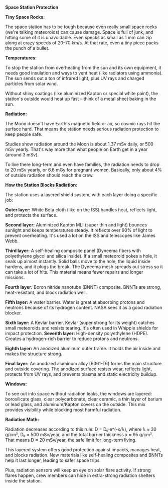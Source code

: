 **Space Station Protection**

**Tiny Space Rocks:**

The space station has to be tough because even really small space rocks (we're talking meteoroids) can cause damage. Space is full of junk, and hitting some of it is unavoidable. Even specks as small as 1 mm can zip along at crazy speeds of 20–70 km/s. At that rate, even a tiny piece packs the punch of a bullet.

**Temperatures:**

To stop the station from overheating from the sun and its own equipment, it needs good insulation and ways to vent heat (like radiators using ammonia). The sun sends out a ton of infrared light, plus UV rays and charged particles from solar wind.

Without shiny coatings (like aluminized Kapton or special white paint), the station's outside would heat up fast – think of a metal sheet baking in the sun.

**Radiation:**

The Moon doesn't have Earth's magnetic field or air, so cosmic rays hit the surface hard. That means the station needs serious radiation protection to keep people safe.

Studies show radiation around the Moon is about 1.37 mSv daily, or 500 mSv yearly. That's way more than what people on Earth get in a year (around 3 mSv).

To live there long-term and even have families, the radiation needs to drop to 20 mSv yearly, or 6.6 mGy for pregnant women. Basically, only about 4% of outside radiation should reach the crew.

**How the Station Blocks Radiation:**

The station uses a layered shield system, with each layer doing a specific job:

 **Outer layer:** White Beta cloth (like on the ISS) handles heat, reflects light, and protects the surface.

**Second layer:** Aluminized Kapton MLI (super thin and light) bounces sunlight and keeps temperatures steady. It reflects over 90% of light to prevent overheating. It's used a lot on the ISS and telescopes like James Webb.

**Third layer:** A self-healing composite panel (Dyneema fibers with polyethylene glycol and silica inside). If a small meteoroid pokes a hole, it seals up almost instantly. Solid balls move to the hole, the liquid inside hardens, and it plugs the break. The Dyneema mesh spreads out stress so it can take a lot of hits. This material means fewer repairs and longer missions.

**Fourth layer:** Boron nitride nanotube (BNNT) composite. BNNTs are strong, heat-resistant, and block radiation well.

 **Fifth layer:** A water barrier. Water is great at absorbing protons and neutrons because of its hydrogen content. NASA sees it as a good radiation blocker.

 **Sixth layer:** A Kevlar barrier. Kevlar (super strong for its weight) catches small meteoroids and resists tearing. It's often used in Whipple shields for impact protection.
 **Seventh layer:** High-density polyethylene (HDPE). Creates a hydrogen-rich barrier to reduce protons and neutrons.

**Eighth layer:** An anodized aluminum outer frame. It holds the air inside and makes the structure strong.

**Final layer:** An anodized aluminum alloy (6061-T6) forms the main structure and outside covering. The anodized surface resists wear, reflects light, protects from UV rays, and prevents plasma and static electricity buildup.

**Windows:**

To see out into space without radiation leaks, the windows are layered: borosilicate glass, clear polycarbonate, clear ceramic, a thin layer of barium or lead glass, and aluminum/Kapton covers on the outside. This mix provides visibility while blocking most harmful radiation.

**Radiation Math:**

Radiation decreases according to this rule: D = D₀·e^(-x/λ), where λ ≈ 30 g/cm², D₀ = 500 mSv/year, and the total barrier thickness x ≈ 95 g/cm². That means D ≈ 20 mSv/year, the safe limit for long-term living.

This layered system offers good protection against impacts, manages heat, and blocks radiation. New materials like self-healing composites and BNNTs help it last longer, leading to safer space trips.

Plus, radiation sensors will keep an eye on solar flare activity. If strong flares happen, crew members can hide in extra-strong radiation shelters inside the station.

